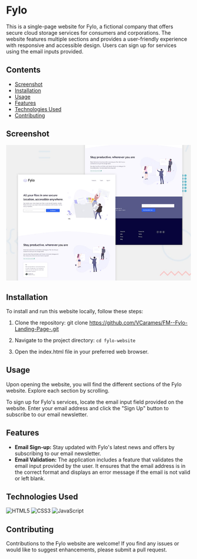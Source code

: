 <h1>Fylo</h1>

<p>This is a single-page website for Fylo, a fictional company that offers secure cloud storage services for consumers and corporations. The website features multiple sections and provides a user-friendly experience with responsive and accessible design. Users can sign up for services using the email inputs provided.</p>

<h2>Contents</h2>

- [Screenshot](#Screenshot)
- [Installation](#Installation)
- [Usage](#Usage)
- [Features](#Features)
- [Technologies Used](#Technologies-Used)
- [Contributing](#Contributing)

<h2>Screenshot</h2>

<img src="./screenshot.jpg" alt= “” width="600px" >

<h2>Installation</h2>

To install and run this website locally, follow these steps:

1. Clone the repository: git clone https://github.com/VCarames/FM--Fylo-Landing-Page-.git

2. Navigate to the project directory: `cd fylo-website`

3. Open the index.html file in your preferred web browser.

<h2>Usage</h2>

Upon opening the website, you will find the different sections of the Fylo website. Explore each section by scrolling.

To sign up for Fylo's services, locate the email input field provided on the website. Enter your email address and click the "Sign Up" button to subscribe to our email newsletter.

<h2>Features</h2>

- <b>Email Sign-up:</b> Stay updated with Fylo's latest news and offers by subscribing to our email newsletter.
- <b>Email Validation:</b> The application includes a feature that validates the email input provided by the user. It ensures that the email address is in the correct format and displays an error message if the email is not valid or left blank.

<h2>Technologies Used</h2>

![HTML5](https://img.shields.io/badge/html5-%23E34F26.svg?style=for-the-badge&logo=html5&logoColor=white)
![CSS3](https://img.shields.io/badge/css3-%231572B6.svg?style=for-the-badge&logo=css3&logoColor=white)
![JavaScript](https://img.shields.io/badge/javascript-%23323330.svg?style=for-the-badge&logo=javascript&logoColor=%23F7DF1E)

<h2>Contributing</h2>

Contributions to the Fylo website are welcome! If you find any issues or would like to suggest enhancements, please submit a pull request.
